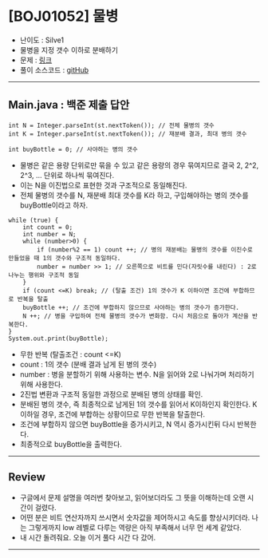 # \[BOJ01052] 물병

- 난이도 : Silve1
- 물병을 지정 갯수 이하로 분배하기
- 문제 : <a href="https://www.acmicpc.net/problem/1052" target="_blank">링크</a>
- 풀이 소스코드 :  <a href="src/Main.java" target="_blank">gitHub</a>

---  

## Main.java : 백준 제출 답안
```
int N = Integer.parseInt(st.nextToken()); // 전체 물병의 갯수
int K = Integer.parseInt(st.nextToken()); // 재분배 결과, 최대 병의 갯수

int buyBottle = 0; // 사야하는 병의 갯수
```
- 물병은 같은 용량 단위로만 묶을 수 있고 같은 용량의 경우 묶여지므로 결국 2, 2^2, 2^3, ... 단위로 하나씩 묶여진다.
- 이는 N을 이진법으로 표현한 것과 구조적으로 동일해진다.
- 전체 물병의 갯수를 N, 재분배 최대 갯수를 K라 하고, 구입해야하는 병의 갯수를 buyBottle이라고 하자.

```
while (true) {
    int count = 0;
    int number = N;
    while (number>0) {
        if (number%2 == 1) count ++; // 병의 재분배는 물병의 갯수를 이진수로 만들었을 때 1의 갯수와 구조적 동일하다.
        number = number >> 1; // 오른쪽으로 비트를 민다(자릿수를 내린다) : 2로 나누는 행위와 구조적 동일
    }
    if (count <=K) break; // (탈출 조건) 1의 갯수가 K 이하이면 조건에 부합하므로 반복을 탈출
    buyBottle ++; // 조건에 부합하지 않으므로 사야하는 병의 갯수가 증가한다.
    N ++; // 병을 구입하여 전체 물병의 갯수가 변화함. 다시 처음으로 돌아가 계산을 반복한다.
}
System.out.print(buyBottle);
```
- 무한 반복 (탈출조건 : count <=K)
- count : 1의 갯수 (분배 결과 남게 된 병의 갯수)
- number : 병을 분할하기 위해 사용하는 변수. N을 읽어와 2로 나눠가며 처리하기위해 사용한다.
- 2진법 변환과 구조적 동일한 과정으로 분배된 병의 상태를 확인.
- 분배된 병의 갯수, 즉 최종적으로 남게된 1의 갯수를 읽어서 K이하인지 확인한다. K 이하일 경우, 조건에 부합하는 상황이므로 무한 반복을 탈출한다.
- 조건에 부합하지 않으면 buyBottle을 증가시키고, N 역시 증가시킨뒤 다시 반복한다.
- 최종적으로 buyBottle을 출력한다.

---

## Review
- 구글에서 문제 설명을 여러번 찾아보고, 읽어보더라도 그 뜻을 이해하는데 오랜 시간이 걸렸다.
- 어떤 분은 비트 연산자까지 쓰시면서 숫자값을 제어하시고 속도를 향상시키더라. 나는 그렇게까지 low 레벨로 다루는 역량은 아직 부족해서 너무 먼 세계 같았다.
- 내 시간 돌려줘요. 오늘 이거 풀다 시간 다 갔어.

---
